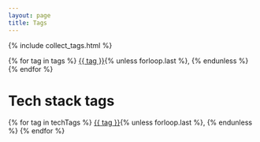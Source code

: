 ```yaml
---
layout: page
title: Tags
---
```


{% include collect_tags.html %}

<div class="tags">
  <i class="fa fa-tags"></i>
  {% for tag in tags %}
  <a href="{{ site.baseurl }}/tag/{{ tag | slugify }}">{{ tag }}</a>{% unless forloop.last %}, {% endunless %}
  {% endfor %}
</div>

<h1>Tech stack tags</h1>
<div class="tags">
  <i class="fa fa-tags"></i>
  {% for tag in techTags %}
  <a href="{{ site.baseurl }}/tag/{{ tag | slugify }}">{{ tag }}</a>{% unless forloop.last %}, {% endunless %}
  {% endfor %}
</div>
